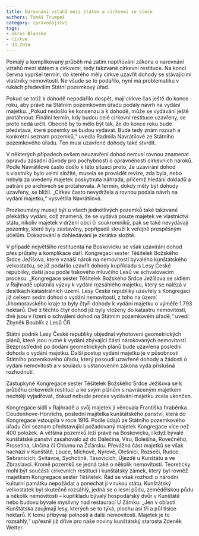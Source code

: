 ```yaml
---
title: Narovnání vztahů mezi státem a církvemi se vleče
authors: Tomáš Trumpeš
category: zpravodajství
tags:
- okres Blansko
- církve
- 33-2014 
---
```


Pomalý a komplikovaný průběh má zatím naplňování zákona o narovnání vztahů mezi státem a církvemi, tedy takzvané církevní restituce. Na konci června vypršel termín, do kterého měly církve uzavřít dohody se stávajícími vlastníky nemovitostí. Ne všude se to podařilo, nyní má problematiku v rukách především Státní pozemkový úřad.

Pokud se totiž k dohodě nepodařilo dospět, mají církve čas ještě do konce roku, aby právě na Státním pozemkovém úřadu podaly návrh na vydání majetku. „Pokud nedošlo ke konsenzu a k dohodě, může se vydávání ještě protáhnout. Finální termín, kdy budou celé církevní restituce uzavřeny, se proto nedá určit. Obecně by to mělo být tak, že do konce roku bude představa, které pozemky se budou vydávat. Bude tedy znám rozsah a konkrétní seznam pozemků,“ uvedla Radmila Navrátilové ze Státního pozemkového úřadu. Ten musí uzavřené dohody také stvrdit.

V některých případech ovšem neuzavření dohod nemusí rovnou znamenat opravdu zásadní důvody pro pochybnosti o oprávněnosti církevních nároků. Podle Navrátilové často došlo k této situaci proto, že uzavírání dohod s vlastníky bylo velmi složité, musela se provádět revize, zda byla, nebo nebyla za uvedený majetek poskytnuta náhrada, přičemž hledání dokladů a pátrání po archivech se protahovala. A termín, dokdy měly být dohody uzavřeny, se blížil. „Církev často nevydržela a rovnou podala návrh na vydání majetku,“ vysvětlila Navrátilová.

Prozkoumány musejí být u všech jednotlivých pozemků také takzvané překážky vydání, což znamená, že se vydává pouze majetek ve vlastnictví státu, nikoliv majetek v držení obcí či soukromníků, pak se také nevydávají pozemky, které byly zastavěny, popřípadě slouží k veřejně prospěšným účelům. Dokazování a dohledávání je zkrátka složité.

V případě největšího restituenta na Boskovicku se však uzavírání dohod přes průtahy a komplikace daří. Kongregaci sester Těšitelek Božského Srdce Ježíšova, které vznáší nárok na nemovitosti bývalého kunštátského velkostatku, se již podařilo uzavřít dohody kupříkladu s Lesy České republiky, další jsou podle tiskového mluvčího Lesů ve schvalovacím procesu. „Kongregace sester Těšitelek Božského Srdce Ježíšova se sídlem v Rajhradě uplatnila výzvy k vydání rozsáhlého majetku, který se nalézá v desítkách katastrálních území. Lesy České republiky uzavřely s Kongregací již celkem sedm dohod o vydání nemovitostí, z toho na území Jihomoravského kraje to byly čtyři dohody k vydání majetku o výměře 1.793 hektarů. Dvě z těchto čtyř dohod již byly vloženy do katastru nemovitostí, dvě jsou v řízení o schválení dohod na Státním pozemkovém úřadě,“ uvedl Zbyněk Boublík z Lesů ČR. 

Státní podnik Lesy České republiky objednal vyhotovení geometrických plánů, které jsou nutné k vydání zbývající části nárokovaných nemovitostí. Bezprostředně po dodání geometrických plánů bude uzavřena poslední dohoda o vydání majetku. Další postup vydání majetku je v působnosti Státního pozemkového úřadu, který posoudí uzavřené dohody a žádosti o vydání nemovitostí a v souladu s ustanovením zákona vydá příslušná rozhodnutí.

Zástupkyně Kongregace sester Těšitelek Božského Srdce Ježíšova se k průběhu církevních restitucí a ke svým plánům s navráceným majetkem nechtějí vyjadřovat, dokud nebude proces vydávání majetku zcela ukončen.

Kongregace sídlí v Rajhradě a svůj majetek jí věnovala Františka hraběnka Coudenhove-Honrichs, poslední majitelka kunštátského panství, která do Kongregace vstoupila v roce 1916. Podle údajů ze Státního pozemkového úřadu činí seznam představující požadovaný majetek Kongregace více než 400 položek. A většina pozemků leží právě na Boskovicku, i když bývalé kunštátské panství zasahovalo až do Dalečína, Víru, Bolešína, Rovečného, Prosetína, Unčína či Chlumu na Žďársku. Převážná část majetků se však nachází v Kunštátě, Louce, Míchově, Nýrově, Olešnici, Rozseči, Rudce, Sebranicích, Svitávce, Sychotíně, Tasovicích, Újezdě u Kunštátu a ve Zbraslavci. Kromě pozemků se jedná také o několik nemovitostí. Teoreticky mohl být součástí církevních restitucí i kunštátský zámek, který byl rovněž majetkem Kongregace sester Těšitelek. Řád se však rozhodl o národní kulturní památku nepožádat a ponechat ji v rukou státu.
Kunštátský velkostatek byl skutečně rozsáhlý, jedná se o lesní půdu, zemědělskou půdu a několik nemovitostí – kupříkladu bývalý hospodářský dvůr v Kunštátě nebo budovu bývalé myslivny nad restaurací U Zámku. „Jen v oblasti Kunštátska zaujímají lesy, kterých se to týká, plochu asi tři a půl tisíce hektarů. K tomu přibývají polnosti a další nemovitosti. Majetek je to rozsáhlý,“ upřesnil již dříve pro naše noviny kunštátský starosta Zdeněk Wetter.